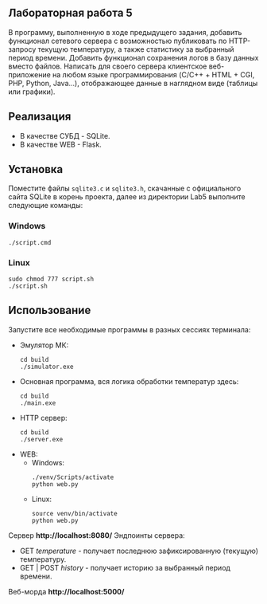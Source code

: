 ## Лабораторная работа 5

В программу, выполненную в ходе предыдущего задания, добавить функционал сетевого сервера с возможностью публиковать по HTTP-запросу текущую температуру, а также статистику за выбранный период времени. Добавить функционал сохранения логов в базу данных вместо файлов.
Написать для своего сервера клиентское веб-приложение на любом языке программирования (C/C++ + HTML + CGI, PHP, Python, Java...), отображающее данные в наглядном виде (таблицы или графики).

## Реализация
- В качестве СУБД - SQLite.
- В качестве WEB - Flask.

## Установка

Поместите файлы ```sqlite3.c``` и ```sqlite3.h```, скачанные с официального сайта SQLite в корень проекта, далее из директории Lab5 выполните следующие команды:

### Windows
```
./script.cmd
```

### Linux
```
sudo chmod 777 script.sh
./script.sh
```

## Использование

Запустите все необходимые программы в разных сессиях терминала:

- Эмулятор МК:
    ```
    cd build
    ./simulator.exe
    ```
- Основная программа, вся логика обработки температур здесь:
    ```
    cd build
    ./main.exe
    ```
- HTTP сервер:
    ```
    cd build
    ./server.exe
    ```
- WEB:
    - Windows:
        ```
        ./venv/Scripts/activate
        python web.py
        ```
    - Linux:
        ```
        source venv/bin/activate
        python web.py
        ```

Сервер **http://localhost:8080/**
Эндпоинты сервера:
- GET *temperature* - получает последнюю зафиксированную (текущую) температуру.
- GET | POST *history* - получает историю за выбранный период времени. 
    
Веб-морда **http://localhost:5000/**
